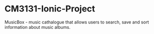 # CM3131-Ionic-Project

MusicBox - music cathalogue that allows users to search, save and sort information about music albums.
